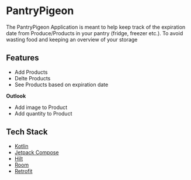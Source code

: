 # PantryPigeon

The PantryPigeon Application is meant to help keep track of the expiration date from Produce/Products in your pantry (fridge, freezer etc.). To avoid wasting food and keeping an overview of your storage

## Features
- Add Products
- Delte Products
- See Products based on expiration date

**Outlook**
- Add image to Product
- Add quantity to Product

## Tech Stack
- [Kotlin]([url](https://kotlinlang.org/))
- [Jetpack Compose]([url](https://developer.android.com/develop/ui/compose))
- [Hilt]([url](https://dagger.dev/hilt/))
- [Room]([url](https://developer.android.com/jetpack/androidx/releases/room))
- [Retrofit]([url](https://square.github.io/retrofit/))
